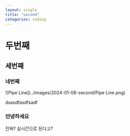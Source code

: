 ```yaml
---
layout: single
title: "second"
categories: coding
---
```


# 두번째 
## 세번째
### 네번째

![Pipe Line](../images/2024-01-08-second/Pipe Line.png)

dsasdfasdfsadf

### 안녕하세요



진짜? 실시간으로 된다고?
